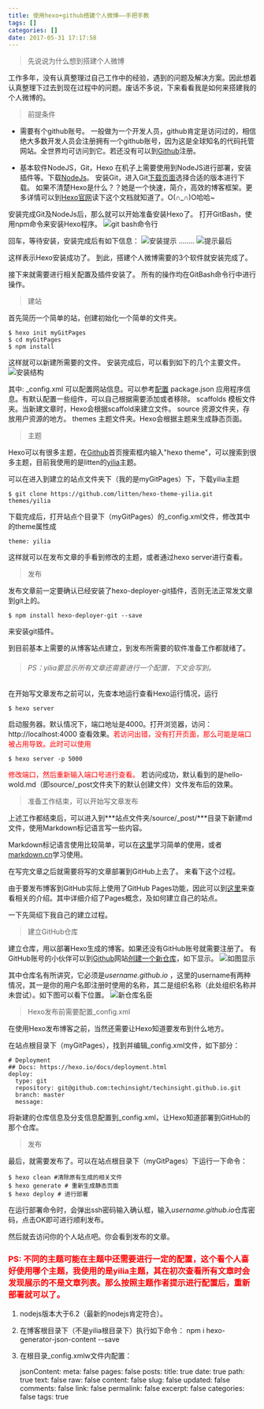 ```yaml
---
title: 使用hexo+github搭建个人微博——手把手教
tags: []
categories: []
date: 2017-05-31 17:17:58
---
```


> 先说说为什么想到搭建个人微博

工作多年，没有认真整理过自己工作中的经验，遇到的问题及解决方案。因此想着认真整理下过去到现在过程中的问题。废话不多说，下来看看我是如何来搭建我的个人微博的。

> 前提条件

* 需要有个github账号。
  一般做为一个开发人员，github肯定是访问过的，相信绝大多数开发人员会注册拥有一个github账号，因为这是全球知名的代码托管网站。全世界均可访问到它。若还没有可以到[Github](https://github.com/ "Github")注册。

* 基本软件NodeJS，Git，Hexo
  在机子上需要使用到NodeJS进行部署，安装插件等。下载[NodeJs](https://nodejs.org/ "NodeJs")。
  安装Git，进入Git[下载页面](https://git-scm.com/download/)选择合适的版本进行下载。
  如果不清楚Hexo是什么？？她是一个快速，简介，高效的博客框架。更多详情可以到[Hexo官网](https://hexo.io/zh-cn/docs/index.html)读下这个文档就知道了。O(∩_∩)O哈哈~

<!-- more -->

安装完成Git及NodeJs后，那么就可以开始准备安装Hexo了。
打开GitBash，使用npm命令来安装Hexo程序。
![git bash命令行](/images/how-to-setup-personal-blog-width-hexo-and-github/bit_bash_command_ui.png)

回车，等待安装，安装完成后有如下信息：
![安装提示](/images/how-to-setup-personal-blog-width-hexo-and-github/hexo_install_hint_first.png)
........
![提示最后](/images/how-to-setup-personal-blog-width-hexo-and-github/hexo_install_hint_last.png)

这样表示Hexo安装成功了。
到此，搭建个人微博需要的3个软件就安装完成了。

接下来就需要进行相关配置及插件安装了。
所有的操作均在GitBash命令行中进行操作。

> 建站

首先简历一个简单的站，创建初始化一个简单的文件夹。

    $ hexo init myGitPages
    $ cd myGitPages
    $ npm install

这样就可以新建所需要的文件。
安装完成后，可以看到如下的几个主要文件。
![安装结构](/images/how-to-setup-personal-blog-width-hexo-and-github/hexo_site_installed_hierarchy.png)

其中:
_config.xml      可以配置网站信息。可以参考[配置](https://hexo.io/zh-cn/docs/configuration.html)
package.json    应用程序信息。有默认配置一些组件，可以自己根据需要添加或者移除。
scaffolds          模板文件夹。当新建文章时，Hexo会根据scaffold来建立文件。
source              资源文件夹，存放用户资源的地方。
themes             主题文件夹。Hexo会根据主题来生成静态页面。

> 主题

Hexo可以有很多主题，在[Github](https://github.com/)首页搜索框内输入"hexo theme"，可以搜索到很多主题，目前我使用的是litten的[yilia](https://github.com/litten/hexo-theme-yilia)主题。

可以在进入到建立的站点文件夹下（我的是myGitPages）下，下载yilia主题

    $ git clone https://github.com/litten/hexo-theme-yilia.git themes/yilia

下载完成后，打开站点个目录下（myGitPages）的_config.xml文件，修改其中的theme属性成

    theme: yilia

这样就可以在发布文章的手看到修改的主题，或者通过hexo server进行查看。

> 发布

发布文章前一定要确认已经安装了hexo-deployer-git插件，否则无法正常发文章到git上的。

    $ npm install hexo-deployer-git --save

来安装git插件。

到目前基本上需要的从博客站点建立，到发布所需要的软件准备工作都就绪了。

> ###### PS：yilia要显示所有文章还需要进行一个配置，下文会写到。

在开始写文章发布之前可以，先查本地运行查看Hexo运行情况，运行

    $ hexo server

启动服务器。默认情况下，端口地址是4000。打开浏览器，访问：http://localhost:4000
查看效果。<font color="red">若访问出错，没有打开页面，那么可能是端口被占用导致。此时可以使用</font>

    $ hexo server -p 5000

<font color="red">修改端口，然后重新输入端口号进行查看。</font>
若访问成功，默认看到的是hello-wold.md（即source/_post文件夹下的默认创建文件）文件发布后的效果。

> 准备工作结束，可以开始写文章发布

上述工作都结束后，可以进入到***站点文件夹/source/_post/***目录下新建md文件，使用Markdown标记语言写一些内容。

Markdown标记语言使用比较简单，可以在[这里](http://wowubuntu.com/markdown/#img)学习简单的使用，或者[markdown.cn](http://markdown.cn/)学习使用。

在写完文章之后就需要将写的文章部署到GitHub上去了。
来看下这个过程。

由于要发布博客到GitHub实际上使用了GitHub Pages功能，因此可以到[这里](https://pages.github.com/)来查看相关的介绍。其中详细介绍了Pages概念，及如何建立自己的站点。

一下先简绍下我自己的建立过程。

> 建立GitHub仓库

建立仓库，用以部署Hexo生成的博客。如果还没有GitHub账号就需要注册了。
有GitHub账号的小伙伴可以到[Github](https://github.com/)网站[创建一个新仓库](https://github.com/new)，如下显示。
![如图显示](/images/how-to-setup-personal-blog-width-hexo-and-github/create_a_new_repository_on_github.png)

其中仓库名有所讲究，它必须是*username.github.io* ，这里的username有两种情况，其一是你的用户名即注册时使用的名称，其二是组织名称（此处组织名称并未尝试）。如下图可以看下位置。
![新仓库名臣](/images/how-to-setup-personal-blog-width-hexo-and-github/new_repository_name_rule.png)

> Hexo发布前需要配置_config.xml

在使用Hexo发布博客之前，当然还需要让Hexo知道要发布到什么地方。

在站点根目录下（myGitPages），找到并编辑_config.xml文件，如下部分：

    # Deployment
    ## Docs: https://hexo.io/docs/deployment.html
    deploy:
      type: git
      repository: git@github.com:techinsight/techinsight.github.io.git
      branch: master
      message:

将新建的仓库信息及分支信息配置到_config.xml，让Hexo知道部署到GitHub的那个仓库。

> 发布

最后，就需要发布了。可以在站点根目录下（myGitPages）下运行一下命令：

    $ hexo clean #清除原有生成的相关文件
    $ hexo generate # 重新生成静态页面
    $ hexo deploy # 进行部署

在运行部署命令时，会弹出ssh密码输入确认框，输入*username.github.io*仓库密码，点击OK即可进行顺利发布。

然后就去访问你的个人站点吧。你会看到发布的文章。

### <font color="red">PS: 不同的主题可能在主题中还需要进行一定的配置，这个看个人喜好使用哪个主题，我使用的是yilia主题，其在初次查看所有文章时会发现展示的不是文章列表。那么按照主题作者提示进行配置后，重新部署就可以了。</font>

1. nodejs版本大于6.2（最新的nodejs肯定符合）。
2. 在博客根目录下（不是yilia根目录下）执行如下命令： npm i hexo-generator-json-content --save
3. 在根目录_config.xmlw文件内配置： 

    jsonContent: 
        meta: false
        pages: false 
        posts: title: true 
        date: true 
        path: true 
        text: false 
        raw: false 
        content: false 
        slug: false 
        updated: false 
        comments: false 
        link: false 
        permalink: false 
        excerpt: false 
        categories: false 
        tags: true



